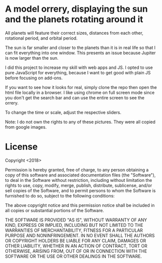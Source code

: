 # A model orrery, displaying the sun and the planets rotating around it

All planets will feature their correct sizes, distances from each other, rotational period, and orbital period.

The sun is far smaller and closer to the planets than it is in real life so that I can fit everything into one window.
This presents an issue because Jupiter is now larger than the sun.

I did this project to increase my skill with web apps and JS. I opted to use pure JavaScript for everything, because I want to get good with plain JS before focusing on add-ons. 

If you want to see how it looks for real, simply clone the repo then open the html file locally in a browser. I like using chrome on full screen mode since you don't get the search bar and can use the entire screen to see the orrery.

To change the time or scale, adjust the respective sliders.

Note: I do not own the rights to any of these pictures. They were all copied from google images.

# License

Copyright <2018> <Eli Pandolfo>

Permission is hereby granted, free of charge, to any person obtaining a copy of this software and associated documentation files (the "Software"), to deal in the Software without restriction, including without limitation the rights to use, copy, modify, merge, publish, distribute, sublicense, and/or sell copies of the Software, and to permit persons to whom the Software is furnished to do so, subject to the following conditions:

The above copyright notice and this permission notice shall be included in all copies or substantial portions of the Software.

THE SOFTWARE IS PROVIDED "AS IS", WITHOUT WARRANTY OF ANY KIND, EXPRESS OR IMPLIED, INCLUDING BUT NOT LIMITED TO THE WARRANTIES OF MERCHANTABILITY, FITNESS FOR A PARTICULAR PURPOSE AND NONINFRINGEMENT. IN NO EVENT SHALL THE AUTHORS OR COPYRIGHT HOLDERS BE LIABLE FOR ANY CLAIM, DAMAGES OR OTHER LIABILITY, WHETHER IN AN ACTION OF CONTRACT, TORT OR OTHERWISE, ARISING FROM, OUT OF OR IN CONNECTION WITH THE SOFTWARE OR THE USE OR OTHER DEALINGS IN THE SOFTWARE.